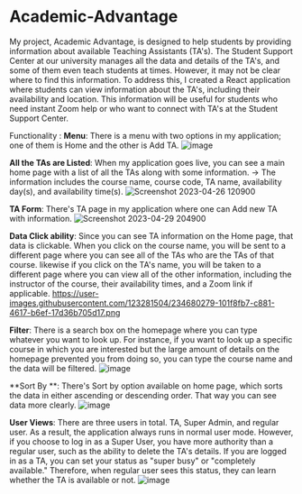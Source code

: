 # Academic-Advantage
My project, Academic Advantage, is designed to help students by providing information about available Teaching Assistants (TA's). The Student Support Center at our university manages all the data and details of the TA's, and some of them even teach students at times. However, it may not be clear where to find this information.
To address this, I created a React application where students can view information about the TA's, including their availability and location. This information will be useful for students who need instant Zoom help or who want to connect with TA's at the Student Support Center.

Functionality : 
**Menu**: There is a menu with two options in my application; one of them is Home and the other is Add TA.
![image](https://user-images.githubusercontent.com/123281504/235841640-1e0c8436-733c-4cc1-b0df-8460c79d9d3c.png)

**All the TAs are Listed**: When my application goes live, you can see a main home page with a list of all the TAs along with some information. 
                      -> The information includes the course name, course code, TA name, availability day(s), and availability time(s). 
![Screenshot 2023-04-26 120900](https://user-images.githubusercontent.com/123281504/235843230-376ffd76-1617-4c6a-abb1-c752cf2e7a85.png)


**TA Form**: There's TA page in my application where one can Add new TA with information.
![Screenshot 2023-04-29 204900](https://user-images.githubusercontent.com/123281504/235843262-8a110368-cf4d-46d5-9964-88ad12b73f94.png)


**Data Click ability**: Since you can see TA information on the Home page, that data is clickable. When you click on the course name, you will be sent to a different page where you can see all of the TAs who are the TAs of that course. likewise if you click on the TA's name, you will be taken to a different page where you can view all of the other information, including the instructor of the course, their availability times, and a Zoom link if applicable. 
https://user-images.githubusercontent.com/123281504/234680279-101f8fb7-c881-4617-b6ef-17d36b705d17.png

**Filter**: There is a search box on the homepage where you can type whatever you want to look up. For instance, if you want to look up a specific course in which you are interested but the large amount of details on the homepage prevented you from doing so, you can type the course name and the data will be filtered. 
![image](https://user-images.githubusercontent.com/123281504/235841904-a3779eb1-b29f-4811-bb30-9f3f4c2a801f.png)

**Sort By **: There's Sort by option available on home page, which sorts the data in either ascending or descending order. That way you can see data more clearly.
![image](https://user-images.githubusercontent.com/123281504/235841969-aceea801-d73d-43ae-a40d-ae926ff322a0.png)

**User Views**: There are three users in total. TA, Super Admin, and regular user. As a result, the application always runs in normal user mode. However, if you choose to log in as a Super User, you have more authority than a regular user, such as the ability to delete the TA's details. If you are logged in as a TA, you can set your status as "super busy" or "completely available." Therefore, when regular user sees this status, they can learn whether the TA is available or not.
![image](https://user-images.githubusercontent.com/123281504/235842011-12d89d8f-b294-4029-81b6-9cc97196b207.png)

